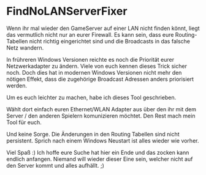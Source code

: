 # FindNoLANServerFixer

Wenn ihr mal wieder den GameServer auf einer LAN nicht finden könnt, liegt das vermutlich nicht nur an eurer Firewall.
Es kann sein, dass eure Routing-Tabellen nicht richtig eingerichtet sind und die Broadcasts in das falsche Netz wandern.

In frühreren Windows Versionen reichte es noch die Priorität eurer Netzwerkadapter zu ändern. Viele von euch kennen dieses Trick sicher noch.
Doch dies hat in modernen Windows Versionen nicht mehr den nötigen Effekt, dass die zugehörige Broadcast Adressen anders priorisiert werden.

Um es euch leichter zu machen, habe ich dieses Tool geschrieben.

Wählt dort einfach euren Ethernet/WLAN Adapter aus über den ihr mit dem Server / den anderen Spielern komunizieren möchtet.
Den Rest mach mein Tool für euch.

Und keine Sorge.
Die Änderungen in den Routing Tabellen sind nicht persistent.
Sprich nach einem Windows Neustart ist alles wieder wie vorher.

Viel Spaß :)
Ich hoffe eure Suche hat hier ein Ende und das zocken kann endlich anfangen.
Niemand will wieder dieser Eine sein, welcher nicht auf den Server kommt und alles aufhällt. ;)
